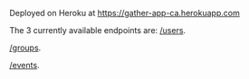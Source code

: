 Deployed on Heroku at https://gather-app-ca.herokuapp.com

The 3 currently available endpoints are:
[/users](https://gather-app-ca.herokuapp.com/users).

[/groups](https://gather-app-ca.herokuapp.com/groups).

[/events](https://gather-app-ca.herokuapp.com/events).
